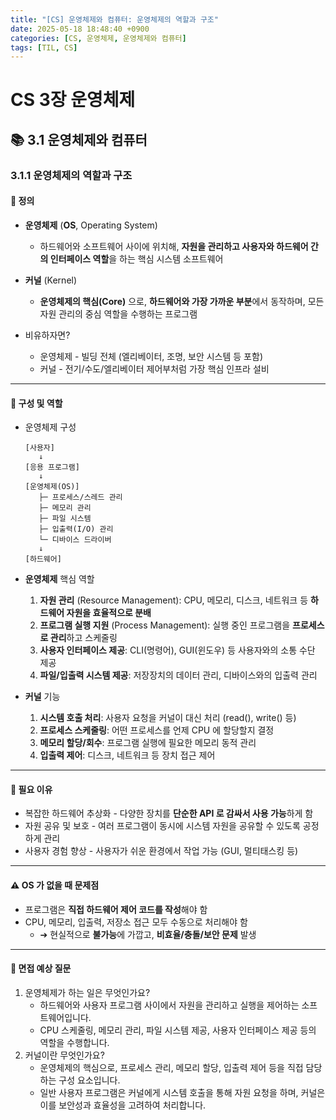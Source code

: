 ```yaml
---
title: "[CS] 운영체제와 컴퓨터: 운영체제의 역할과 구조"
date: 2025-05-18 18:48:40 +0900
categories: [CS, 운영체제, 운영체제와 컴퓨터]
tags: [TIL, CS]
---
```

# CS 3장 운영체제
## 📚 3.1 운영체제와 컴퓨터

### 3.1.1 운영체제의 역할과 구조

#### 📘 정의
- **운영체제** (**OS**, Operating System)
  - 하드웨어와 소프트웨어 사이에 위치해, **자원을 관리하고 사용자와 하드웨어 간의 인터페이스 역할**을 하는 핵심 시스템 소프트웨어

- **커널** (Kernel)
  - **운영체제의 핵심(Core)** 으로, **하드웨어와 가장 가까운 부분**에서 동작하며, 모든 자원 관리의 중심 역할을 수행하는 프로그램

- 비유하자면?
  - 운영체제 - 빌딩 전체 (엘리베이터, 조명, 보안 시스템 등 포함)
  - 커널 - 전기/수도/엘리베이터 제어부처럼 가장 핵심 인프라 설비

---

#### 📌 구성 및 역할
- 운영체제 구성

  ```plaintext
  [사용자]
     ↓
  [응용 프로그램]
     ↓
  [운영체제(OS)]
     ├─ 프로세스/스레드 관리
     ├─ 메모리 관리
     ├─ 파일 시스템
     ├─ 입출력(I/O) 관리
     └─ 디바이스 드라이버
     ↓
  [하드웨어]
  ```
  
- **운영체제** 핵심 역할
  1. **자원 관리** (Resource Management): CPU, 메모리, 디스크, 네트워크 등 **하드웨어 자원을 효율적으로 분배**
  2. **프로그램 실행 지원** (Process Management): 실행 중인 프로그램을 **프로세스로 관리**하고 스케줄링
  3. **사용자 인터페이스 제공**: CLI(명령어), GUI(윈도우) 등 사용자와의 소통 수단 제공
  4. **파일/입출력 시스템 제공**: 저장장치의 데이터 관리, 디바이스와의 입출력 관리

- **커널** 기능
  1. **시스템 호출 처리**: 사용자 요청을 커널이 대신 처리 (read(), write() 등)
  2. **프로세스 스케줄링**: 어떤 프로세스를 언제 CPU 에 할당할지 결정
  3. **메모리 할당/회수**: 프로그램 실행에 필요한 메모리 동적 관리
  4. **입출력 제어**: 디스크, 네트워크 등 장치 접근 제어

---

#### 🎯 필요 이유
- 복잡한 하드웨어 추상화 - 다양한 장치를 **단순한 API 로 감싸서 사용 가능**하게 함
- 자원 공유 및 보호 - 여러 프로그램이 동시에 시스템 자원을 공유할 수 있도록 공정하게 관리
- 사용자 경험 향상 - 사용자가 쉬운 환경에서 작업 가능 (GUI, 멀티태스킹 등)

---

#### ⚠️ OS 가 없을 때 문제점
- 프로그램은 **직접 하드웨어 제어 코드를 작성**해야 함
- CPU, 메모리, 입출력, 저장소 접근 모두 수동으로 처리해야 함
  - ➔ 현실적으로 **불가능**에 가깝고, **비효율/충돌/보안 문제** 발생

---

#### 🎤 면접 예상 질문
1. 운영체제가 하는 일은 무엇인가요?
   - 하드웨어와 사용자 프로그램 사이에서 자원을 관리하고 실행을 제어하는 소프트웨어입니다.
   - CPU 스케줄링, 메모리 관리, 파일 시스템 제공, 사용자 인터페이스 제공 등의 역할을 수행합니다.
2. 커널이란 무엇인가요?
   - 운영체제의 핵심으로, 프로세스 관리, 메모리 할당, 입출력 제어 등을 직접 담당하는 구성 요소입니다.
   - 일반 사용자 프로그램은 커널에게 시스템 호출을 통해 자원 요청을 하며, 커널은 이를 보안성과 효율성을 고려하여 처리합니다.
